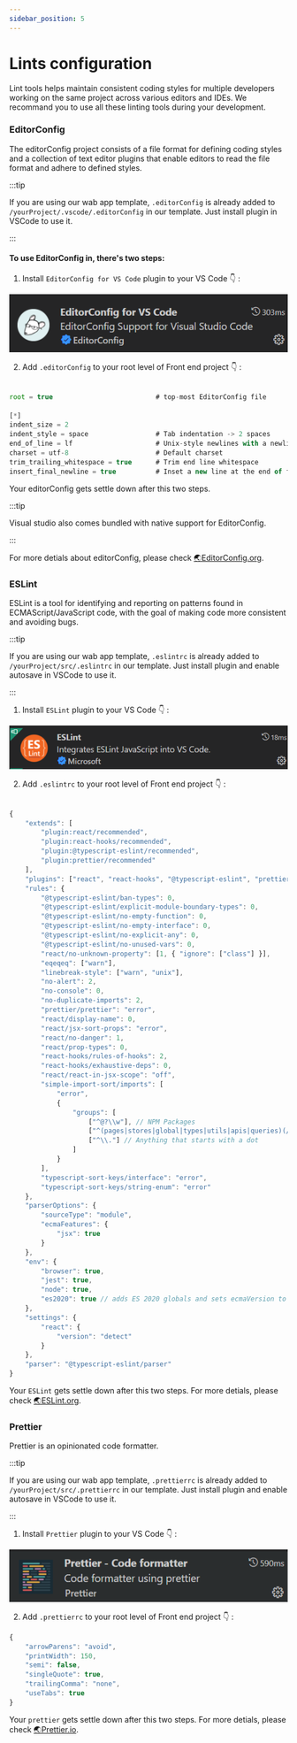 ```yaml
---
sidebar_position: 5
---
```


# Lints configuration

Lint tools helps maintain consistent coding styles for multiple developers working on the same project across various editors and IDEs. We recommand you to use all these linting tools during your development.

### EditorConfig

The editorConfig project consists of a file format for defining coding styles and a collection of text editor plugins that enable editors to read the file format and adhere to defined styles.

:::tip

If you are using our wab app template, `.editorConfig` is already added to `/yourProject/.vscode/.editorConfig` in our template. Just install plugin in VSCode to use it.

:::

#### To use EditorConfig in, there's two steps:

1. Install `EditorConfig for VS Code` plugin to your VS Code 👇 :

![EditorConfig](./assets/EditorConfig.PNG)

2. Add `.editorConfig` to your root level of Front end project 👇 :

```js title=".editorConfig"

root = true                          # top-most EditorConfig file

[*]
indent_size = 2
indent_style = space                 # Tab indentation -> 2 spaces
end_of_line = lf                     # Unix-style newlines with a newline ending every file
charset = utf-8                      # Default charset
trim_trailing_whitespace = true      # Trim end line whitespace
insert_final_newline = true          # Inset a new line at the end of file

```

Your editorConfig gets settle down after this two steps.

:::tip

Visual studio also comes bundled with native support for EditorConfig.

:::

For more detials about editorConfig, please check [🌏EditorConfig.org](https://editorconfig.org/).

### ESLint

ESLint is a tool for identifying and reporting on patterns found in ECMAScript/JavaScript code, with the goal of making code more consistent and avoiding bugs.

:::tip

If you are using our wab app template, `.eslintrc` is already added to `/yourProject/src/.eslintrc` in our template. Just install plugin and enable autosave in VSCode to use it.

:::

1. Install `ESLint` plugin to your VS Code 👇 :

![ESLint](./assets/eslint.PNG)

2. Add `.eslintrc` to your root level of Front end project 👇 :

```js title=".eslintrc"

{
	"extends": [
		"plugin:react/recommended",
		"plugin:react-hooks/recommended",
		"plugin:@typescript-eslint/recommended",
		"plugin:prettier/recommended"
	],
	"plugins": ["react", "react-hooks", "@typescript-eslint", "prettier", "simple-import-sort", "typescript-sort-keys"],
	"rules": {
		"@typescript-eslint/ban-types": 0,
		"@typescript-eslint/explicit-module-boundary-types": 0,
		"@typescript-eslint/no-empty-function": 0,
		"@typescript-eslint/no-empty-interface": 0,
		"@typescript-eslint/no-explicit-any": 0,
		"@typescript-eslint/no-unused-vars": 0,
		"react/no-unknown-property": [1, { "ignore": ["class"] }],
		"eqeqeq": ["warn"],
		"linebreak-style": ["warn", "unix"],
		"no-alert": 2,
		"no-console": 0,
		"no-duplicate-imports": 2,
		"prettier/prettier": "error",
		"react/display-name": 0,
		"react/jsx-sort-props": "error",
		"react/no-danger": 1,
		"react/prop-types": 0,
		"react-hooks/rules-of-hooks": 2,
		"react-hooks/exhaustive-deps": 0,
		"react/react-in-jsx-scope": "off",
		"simple-import-sort/imports": [
			"error",
			{
				"groups": [
					["^@?\\w"], // NPM Packages
					["^(pages|stores|global|types|utils|apis|queries)(/.*|$)"], // Alias imports
					["^\\."] // Anything that starts with a dot
				]
			}
		],
		"typescript-sort-keys/interface": "error",
		"typescript-sort-keys/string-enum": "error"
	},
	"parserOptions": {
		"sourceType": "module",
		"ecmaFeatures": {
			"jsx": true
		}
	},
	"env": {
		"browser": true,
		"jest": true,
		"node": true,
		"es2020": true // adds ES 2020 globals and sets ecmaVersion to 11
	},
	"settings": {
		"react": {
			"version": "detect"
		}
	},
	"parser": "@typescript-eslint/parser"
}

```

Your `ESLint` gets settle down after this two steps. For more detials, please check [🌏ESLint.org](https://eslint.org/).

### Prettier

Prettier is an opinionated code formatter.

:::tip

If you are using our wab app template, `.prettierrc` is already added to `/yourProject/src/.prettierrc` in our template. Just install plugin and enable autosave in VSCode to use it.

:::

1. Install `Prettier` plugin to your VS Code 👇 :

![Prettier](./assets/Prettier.PNG)

2. Add `.prettierrc` to your root level of Front end project 👇 :

```js title=".prettierrc"
{
	"arrowParens": "avoid",
	"printWidth": 150,
	"semi": false,
	"singleQuote": true,
	"trailingComma": "none",
	"useTabs": true
}
```

Your `prettier` gets settle down after this two steps. For more detials, please check [🌏Prettier.io](https://prettier.io/).
